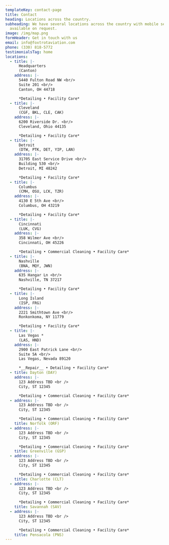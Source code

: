 ```yaml
---
templateKey: contact-page
title: Contact
heading: Locations across the country.
subheading: We have several locations across the country with mobile services
  available on request.
image: /img/map.png
formHeader: Get in touch with us
email: info@foxtrotaviation.com
phone: (330) 818-5772
testimonialsTag: home
locations:
  - title: |-
      Headquarters
      (Canton)
    address: |-
      5440 Fulton Road NW <br/>
      Suite 201 <br/>
      Canton, OH 44718

      *Detailing • Facility Care*
  - title: |-
      Cleveland
      (CGF, BKL, CLE, CAK)
    address: |-
      6200 Riverside Dr. <br/>
      Cleveland, Ohio 44135

      *Detailing • Facility Care*
  - title: |-
      Detroit
      (DTW, PTK, DET, YIP, LAN)
    address: |-
      31705 East Service Drive <br/>
      Building 530 <br/>
      Detroit, MI 48242

      *Detailing • Facility Care*
  - title: |-
      Columbus
      (CMH, OSU, LCK, TZR)
    address: |-
      4130 E 5th Ave <br/>
      Columbus, OH 43219

      *Detailing • Facility Care*
  - title: |-
      Cincinnati
      (LUK, CVG)
    address: |-
      358 Wilmer Ave <br/>
      Cincinnati, OH 45226

      *Detailing • Commercial Cleaning • Facility Care*
  - title: |-
      Nashville
      (BNA, MQY, JWN)
    address: |-
      635 Hangar Ln <br/>
      Nashville, TN 37217

      *Detailing • Facility Care*
  - title: |-
      Long Island
      (ISP, FRG)
    address: |-
      2221 Smithtown Ave <br/>
      Ronkonkoma, NY 11779

      *Detailing • Facility Care*
  - title: |-
      Las Vegas *
      (LAS, HND)
    address: |-
      2900 East Patrick Lane <br/>
      Suite 5A <br/>
      Las Vegas, Nevada 89120

      *__Repair__ • Detailing • Facility Care*
  - title: Dayton (DAY)
    address: |-
      123 Address TBD <br />
      City, ST 12345

      *Detailing • Commercial Cleaning • Facility Care*
  - address: |-
      123 Address TBD <br />
      City, ST 12345

      *Detailing • Commercial Cleaning • Facility Care*
    title: Norfolk (ORF)
  - address: |-
      123 Address TBD <br />
      City, ST 12345

      *Detailing • Commercial Cleaning • Facility Care*
    title: Greenville (GSP)
  - address: |-
      123 Address TBD <br />
      City, ST 12345

      *Detailing • Commercial Cleaning • Facility Care*
    title: Charlotte (CLT)
  - address: |-
      123 Address TBD <br />
      City, ST 12345

      *Detailing • Commercial Cleaning • Facility Care*
    title: Savannah (SAV)
  - address: |-
      123 Address TBD <br />
      City, ST 12345

      *Detailing • Commercial Cleaning • Facility Care*
    title: Pensacola (PNS)
---
```

